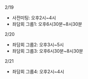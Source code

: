 

2/19
* 사전미팅: 오후2시~4시
* 좌담회 그룹1: 오후6시30분~8시30분

2/20
* 좌담회 그룹2: 오후3시~5시
* 좌담회 그룹3: 오후6시30분~8시30분

2/21
* 좌담회 그룹4: 오후2시~4시
